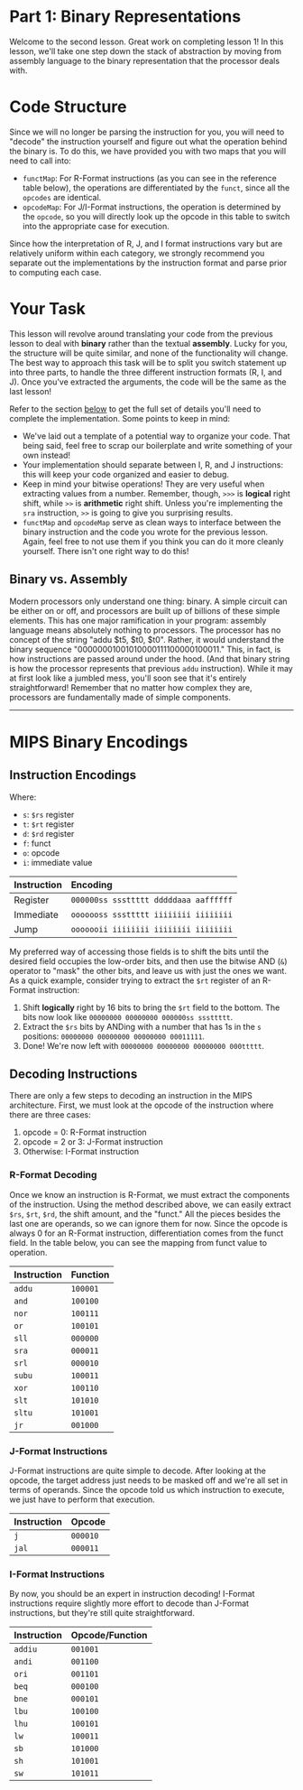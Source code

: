 # Part 1: Binary Representations

Welcome to the second lesson.  Great work on completing lesson 1!  In this
lesson, we'll take one step down the stack of abstraction by moving from
assembly language to the binary representation that the processor deals with.

# Code Structure
Since we will no longer be parsing the instruction for you, you will need to
"decode" the instruction yourself and figure out what the operation behind the
binary is. To do this, we have provided you with two maps that you will need
to call into:

- `functMap`: For R-Format instructions (as you can see in the reference table
below), the operations are differentiated by the `funct`, since all the `opcodes`
are identical.
- `opcodeMap`: For J/I-Format instructions, the operation is determined by the
`opcode`, so you will directly look up the opcode in this table to switch into
the appropriate case for execution.

Since how the interpretation of R, J, and I format instructions vary but are
relatively uniform within each category, we strongly recommend you separate out
the implementations by the instruction format and parse prior to computing
each case.

# Your Task
This lesson will revolve around translating your code from the previous lesson
to deal with **binary** rather than the textual **assembly**.  Lucky for you,
the structure will be quite similar, and none of the functionality will change.
The best way to approach this task will be to split you switch statement up into
three parts, to handle the three different instruction formats (R, I, and J).
Once you've extracted the arguments, the code will be the same as the last
lesson!

Refer to the section [below](#binary) to get the full set of details you'll need
to complete the implementation.  Some points to keep in mind:

- We've laid out a template of a potential way to organize your code.  That
  being said, feel free to scrap our boilerplate and write something of your own
  instead!
- Your implementation should separate between I, R, and J instructions: this
  will keep your code organized and easier to debug.
- Keep in mind your bitwise operations!  They are very useful when extracting
  values from a number.  Remember, though, `>>>` is **logical** right shift,
  while `>>` is **arithmetic** right shift.  Unless you're implementing the
  `sra` instruction, `>>` is going to give you surprising results.
- `functMap` and `opcodeMap` serve as clean ways to interface between the binary
  instruction and the code you wrote for the previous lesson.  Again, feel free
  to not use them if you think you can do it more cleanly yourself.  There isn't
  one right way to do this!

## Binary vs. Assembly
Modern processors only understand one thing: binary.  A simple circuit can be
either on or off, and processors are built up of billions of these simple
elements.  This has one major ramification in your program: assembly language
means absolutely nothing to processors.  The processor has no concept of the
string "addu $t5, $t0, $t0".  Rather, it would understand the binary sequence
"00000001001010000111100000100011."  This, in fact, is how instructions are
passed around under the hood. (And that binary string is how the processor
represents that previous `addu` instruction).  While it may at first look like a
jumbled mess, you'll soon see that it's entirely straightforward!  Remember that
no matter how complex they are, processors are fundamentally made of simple
components.

---
<a id="binary"></a>
# MIPS Binary Encodings

## Instruction Encodings

Where:

- `s`: `$rs` register
- `t`: `$rt` register
- `d`: `$rd` register
- `f`: funct
- `o`: opcode
- `i`: immediate value

| Instruction | Encoding                              |
| :---        | :---                                  |
| Register    | `000000ss sssttttt dddddaaa aaffffff` |
| Immediate   | `ooooooss sssttttt iiiiiiii iiiiiiii` |
| Jump        | `ooooooii iiiiiiii iiiiiiii iiiiiiii` |

My preferred way of accessing those fields is to shift the bits until the
desired field occupies the low-order bits, and then use the bitwise AND (`&`)
operator to "mask" the other bits, and leave us with just the ones we want.  As
a quick example, consider trying to extract the `$rt` register of an R-Format
instruction:

1. Shift **logically** right by 16 bits to bring the `$rt` field to the bottom.
   The bits now look like `00000000 00000000 000000ss sssttttt`.
2. Extract the `$rs` bits by ANDing with a number that has 1s in the `s`
   positions: `00000000 00000000 00000000 00011111`.
3. Done!  We're now left with `00000000 00000000 00000000 000ttttt`.

## Decoding Instructions
There are only a few steps to decoding an instruction in the MIPS architecture.
First, we must look at the opcode of the instruction where there are three
cases:

1. opcode = 0: R-Format instruction
2. opcode = 2 or 3: J-Format instruction
3. Otherwise: I-Format instruction

### R-Format Decoding
Once we know an instruction is R-Format, we must extract the components of the
instruction.  Using the method described above, we can easily extract `$rs`,
`$rt`, `$rd`, the shift amount, and the "funct."  All the pieces besides the
last one are operands, so we can ignore them for now.  Since the opcode is
always 0 for an R-Format instruction, differentiation comes from the funct
field.  In the table below, you can see the mapping from funct value to
operation.

| Instruction | Function |
| :---        | :----    |
| `addu`      | `100001` |
| `and`       | `100100` |
| `nor`       | `100111` |
| `or`        | `100101` |
| `sll`       | `000000` |
| `sra`       | `000011` |
| `srl`       | `000010` |
| `subu`      | `100011` |
| `xor`       | `100110` |
| `slt`       | `101010` |
| `sltu`      | `101001` |
| `jr`        | `001000` |

### J-Format Instructions
J-Format instructions are quite simple to decode.  After looking at the opcode,
the target address just needs to be masked off and we're all set in terms of
operands.  Since the opcode told us which instruction to execute, we just have
to perform that execution.

| Instruction | Opcode   |
| :---        | :----    |
| `j`         | `000010` |
| `jal`       | `000011` |

### I-Format Instructions
By now, you should be an expert in instruction decoding!  I-Format instructions
require slightly more effort to decode than J-Format instructions, but they're
still quite straightforward.

| Instruction | Opcode/Function |
| :---        | :----           |
| `addiu`     | `001001`        |
| `andi`      | `001100`        |
| `ori`       | `001101`        |
| `beq`       | `000100`        |
| `bne`       | `000101`        |
| `lbu`       | `100100`        |
| `lhu`       | `100101`        |
| `lw`        | `100011`        |
| `sb`        | `101000`        |
| `sh`        | `101001`        |
| `sw`        | `101011`        |

